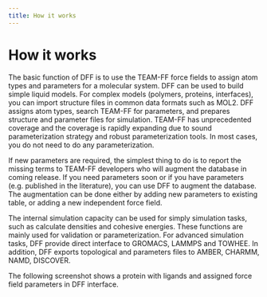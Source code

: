 ```yaml
---
title: How it works
---
```


# How it works

The basic function of DFF is to use the TEAM-FF force fields to assign atom types and parameters for a molecular system. DFF can be used to build simple liquid models. For complex models (polymers, proteins, interfaces), you can import structure files in common data formats such as MOL2. DFF assigns atom types, search TEAM-FF for parameters, and prepares structure and parameter files for simulation. TEAM-FF has unprecedented coverage and the coverage is rapidly expanding due to sound parameterization strategy and robust parameterization tools. In most cases, you do not need to do any parameterization.

If new parameters are required, the simplest thing to do is to report the missing terms to TEAM-FF developers who will augment the database in coming release. If you need parameters soon or if you have parameters (e.g. published in the literature), you can use DFF to augment the database. The augmentation can be done either by adding new parameters to existing table, or adding a new independent force field.

The internal simulation capacity can be used for simply simulation tasks, such as calculate densities and cohesive energies. These functions are mainly used for validation or parameterization. For advanced simulation tasks, DFF provide direct interface to GROMACS, LAMMPS and TOWHEE. In addition, DFF exports topological and parameters files to AMBER, CHARMM, NAMD, DISCOVER.

The following screenshot shows a protein with ligands and assigned force field parameters in DFF interface.
